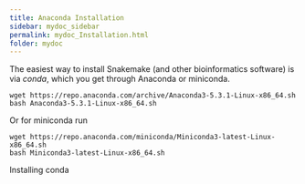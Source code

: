 ```yaml
---
title: Anaconda Installation
sidebar: mydoc_sidebar
permalink: mydoc_Installation.html
folder: mydoc
---
```


The easiest way to install Snakemake (and other bioinformatics software) is via *conda*, which you get through Anaconda or miniconda.

```
wget https://repo.anaconda.com/archive/Anaconda3-5.3.1-Linux-x86_64.sh
bash Anaconda3-5.3.1-Linux-x86_64.sh
```

Or for miniconda run

```
wget https://repo.anaconda.com/miniconda/Miniconda3-latest-Linux-x86_64.sh
bash Miniconda3-latest-Linux-x86_64.sh
```

Installing conda



